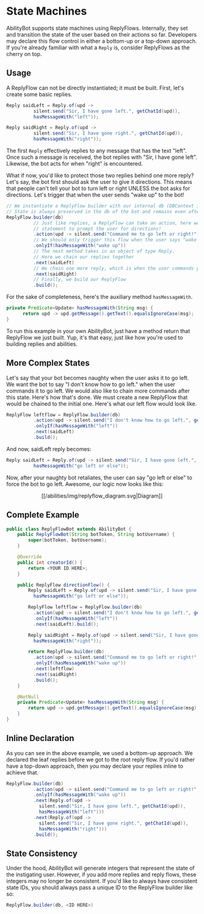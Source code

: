 # State Machines

AbilityBot supports state machines using ReplyFlows. Internally, they set and transition the state of the user based on their actions so far. 
Developers may declare this flow control in either a bottom-up or a top-down approach. If you're already familiar with what a `Reply` is, consider ReplyFlows as the cherry on top.

## Usage
A ReplyFlow can not be directly instantiated; it must be built. First, let's create
some basic replies.
```java
Reply saidLeft = Reply.of(upd -> 
          silent.send("Sir, I have gone left.", getChatId(upd)),
          hasMessageWith("left"));

Reply saidRight = Reply.of(upd -> 
          silent.send("Sir, I have gone right.", getChatId(upd)),
          hasMessageWith("right"));
```
The first `Reply` effectively replies to any message that has the text "left". Once such a message is received, the
bot replies with "Sir, I have gone left". Likewise, the bot acts for when "right" is encountered.

What if now, you'd like to protect those two replies behind one more reply? Let's say, the bot first should ask the user to give it directions.
This means that people can't tell your bot to turn left or right UNLESS the bot asks for directions. Let's trigger that when the user sends "wake up" to the bot!

```java
// We instantiate a ReplyFlow builder with our internal db (DBContext instance) passed
// State is always preserved in the db of the bot and remains even after termination
ReplyFlow.builder(db)
          // Just like replies, a ReplyFlow can take an action, here we want to send a
          // statement to prompt the user for directions!
          .action(upd -> silent.send("Command me to go left or right!", getChatId(upd)))
          // We should only trigger this flow when the user says "wake up"
          .onlyIf(hasMessageWith("wake up"))
          // The next method takes in an object of type Reply.
          // Here we chain our replies together
          .next(saidLeft)
          // We chain one more reply, which is when the user commands your bot to go right
          .next(saidRight)
          // Finally, we build our ReplyFlow
          .build();
```
For the sake of completeness, here's the auxiliary method `hasMessageWith`.
```java
private Predicate<Update> hasMessageWith(String msg) {
      return upd -> upd.getMessage().getText().equalsIgnoreCase(msg);
}
```
To run this example in your own AbilityBot, just have a method return that ReplyFlow we just built. Yup, it's that easy, just like how you're used to 
building replies and abilities.
## More Complex States
Let's say that your bot becomes naughty when the user asks it to go left. We want the bot to say "I don't know how to go left." when the user commands it to go left. We would also like to chain more commands after this state. Here's
how that's done.
We must create a new ReplyFlow that would be chained to the initial one. Here's what our left flow would look like.
```java
ReplyFlow leftflow = ReplyFlow.builder(db)
          .action(upd -> silent.send("I don't know how to go left.", getChatId(upd)))
          .onlyIf(hasMessageWith("left"))
          .next(saidLeft)
          .build();
```
And now, saidLeft reply becomes:
```java
Reply saidLeft = Reply.of(upd -> silent.send("Sir, I have gone left.", getChatId(upd)),
          hasMessageWith("go left or else"));
```
Now, after your naughty bot retaliates, the user can say "go left or else" to force the bot to go left. Awesome, our logic now looks like this:

<p align="center">
  [[/abilities/img/replyflow_diagram.svg|Diagram]]
</p>

## Complete Example
```java
public class ReplyFlowBot extends AbilityBot {
    public ReplyFlowBot(String botToken, String botUsername) {
        super(botToken, botUsername);
    }

    @Override
    public int creatorId() {
        return <YOUR ID HERE>;
    }

    public ReplyFlow directionFlow() {
        Reply saidLeft = Reply.of(upd -> silent.send("Sir, I have gone left.", getChatId(upd)),
          hasMessageWith("go left or else"));

        ReplyFlow leftflow = ReplyFlow.builder(db)
          .action(upd -> silent.send("I don't know how to go left.", getChatId(upd)))
          .onlyIf(hasMessageWith("left"))
          .next(saidLeft).build();

        Reply saidRight = Reply.of(upd -> silent.send("Sir, I have gone right.", getChatId(upd)),
          hasMessageWith("right"));

        return ReplyFlow.builder(db)
          .action(upd -> silent.send("Command me to go left or right!", getChatId(upd)))
          .onlyIf(hasMessageWith("wake up"))
          .next(leftflow)
          .next(saidRight)
          .build();
    }

    @NotNull
    private Predicate<Update> hasMessageWith(String msg) {
        return upd -> upd.getMessage().getText().equalsIgnoreCase(msg);
    }
}
```
## Inline Declaration
As you can see in the above example, we used a bottom-up approach. We declared the leaf replies before we got to the root reply flow.
If you'd rather have a top-down approach, then you may declare your replies inline to achieve that.
  
```java
ReplyFlow.builder(db)
          .action(upd -> silent.send("Command me to go left or right!", getChatId(upd)))
          .onlyIf(hasMessageWith("wake up"))
          .next(Reply.of(upd -> 
            silent.send("Sir, I have gone left.", getChatId(upd)),
            hasMessageWith("left")))
          .next(Reply.of(upd -> 
            silent.send("Sir, I have gone right.", getChatId(upd)),
            hasMessageWith("right")))
          .build();
```
## State Consistency
Under the hood, AbilityBot will generate integers that represent the state of the instigating user. However, 
if you add more replies and reply flows, these integers may no longer be consistent. If you'd like to always have consistent state IDs, you
should always pass a unique ID to the ReplyFlow builder like so:
```java
ReplyFlow.builder(db, <ID HERE>)
```